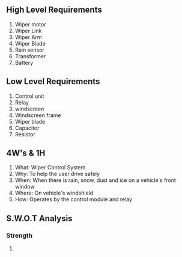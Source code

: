 ## High Level Requirements

1. Wiper motor
2. Wiper Link
3. Wiper Arm 
4. Wiper Blade
5. Rain sensor
6. Transformer
7. Battery

## Low Level Requirements

1. Control unit
2. Relay
3. windscreen
4. Windscreen frame
5. Wiper blade
6. Capacitor
7. Resistor 

## 4W's & 1H 
1. What:
Wiper Control System
2. Why: To help the user drive safely
3. When: When there is rain, snow, dust and ice on a vehicle's front window
4. Where: On vehicle's windshield
5. How: Operates by the control module and relay

## S.W.O.T Analysis
### Strength
1. 
